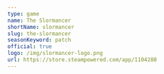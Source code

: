 ```yaml
---
type: game
name: The Slormancer
shortName: slormancer
slug: the-slormancer
seasonKeyword: patch
official: true
logo: /img/slormancer-logo.png
url: https://store.steampowered.com/app/1104280
---
```

